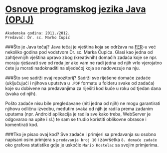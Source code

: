 [Osnove programskog jezika Java (OPJJ)][1]
==================

    Akademska godina: 2011./2012.  
    Predavač: Dr. sc. Marko Čupić


###Što je Java tečaj?
Java tečaj je vještina koja se održava na [FER][2]-u već nekoliko godina pod vodstvom Dr. sc. Marka Čupića. Glasi kao jedna
od zahtjevnijih vještina upravo zbog (kreativnih) domaćih zadaća koje se npr. moraju rješavati sve od reda jer ako
vam ne radi jedna od njih vrlo vjerojatno ćete ju morati nadoknaditi na sljedećoj koja se nadovezuje na nju.

###Što sve sadrži ovaj repozitorij?
Sadrži sve riješene domaće zadaće (uključujući i njihova uputstva u `.PDF` formatu u folderu svake od zadaća)
koje su dobivene na predavanjima za riješiti kod kuće u roku od tjedan dana (svaka od njih).

Pošto zadaće nisu bile pregledavane (niti jedna od njih) ne mogu garantirati njihovu odličnu izvedbu, međutim svaka
od njih je radila prema zadanim uputama (npr. Android aplikacija je radila sve kako treba, WebServer je odgovarao
na upite i sl.) te sam se trudio koristiti oblikovne obrasce i komentirati kod.

###Tko je pisao ovaj kod?
Sve zadaće i primjeri sa predavanja su osobno napisani osim primjera s `predavanja broj 10` i
završetka `8. domaće zadaće` oko grafova statistike gdje je uskočio `Mario Kostelac` sa svojim primjerima.


  [1]: http://www.fer.unizg.hr/predmet/opjj
  [2]: http://